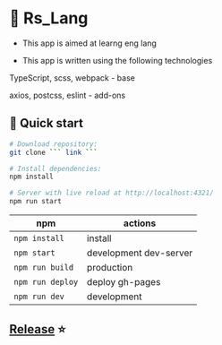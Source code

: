 # 🚀 Rs_Lang

* This app is aimed at learng eng lang


* This app is written using the following technologies

TypeScript, scss, webpack - base

axios, postcss, eslint - add-ons 

## 🏁 Quick start

```bash
# Download repository:
git clone ``` link ```

# Install dependencies:
npm install

# Server with live reload at http://localhost:4321/
npm run start
```

| npm              | actions                |
|------------------|------------------------|
| `npm install`    | install                |
| `npm start`  | development dev-server |
| `npm run build`  | production             |
| `npm run deploy` | deploy gh-pages        |
| `npm run dev`    | development            |


## [Release](https://cstrp.github.io/rslang/) ⭐️ 

